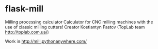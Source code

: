 # flask-mill
Milling processing calculator
Calculator for CNC milling machines with the use of classic milling cutters!
Creator Kostiantyn Fastov (TopLab team http://toplab.com.ua/)

Work in http://mill.pythonanywhere.com/